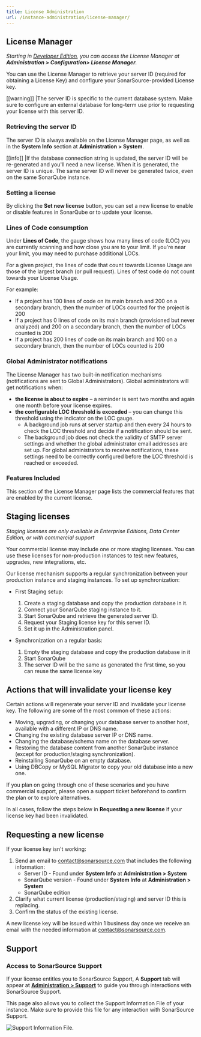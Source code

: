 ```yaml
---
title: License Administration
url: /instance-administration/license-manager/
---
```


## License Manager
_Starting in [Developer Edition](https://redirect.sonarsource.com/editions/developer.html), you can access the License Manager at **Administration > Configuration> License Manager**._

You can use the License Manager to retrieve your server ID (required for obtaining a License Key) and configure your SonarSource-provided License key.

[[warning]]
|The server ID is specific to the current database system. Make sure to configure an external database for long-term use prior to requesting your license with this server ID.

### Retrieving the server ID
The server ID is always available on the License Manager page, as well as in the **System Info** section at **Administration > System**.

[[info]]
|If the database connection string is updated, the server ID will be re-generated and you'll need a new license. When it is generated, the server ID is unique. The same server ID will never be generated twice, even on the same SonarQube instance.

### Setting a license
By clicking the **Set new license** button, you can set a new license to enable or disable features in SonarQube or to update your license.

### Lines of Code consumption
Under **Lines of Code**, the gauge shows how many lines of code (LOC) you are currently scanning and how close you are to your limit. If you're near your limit, you may need to purchase additional LOCs.

For a given project, the lines of code that count towards License Usage are those of the largest branch (or pull request). Lines of test code do not count towards your License Usage.

For example:
- If a project has 100 lines of code on its main branch and 200 on a secondary branch, then the number of LOCs counted for the project is 200
- If a project has 0 lines of code on its main branch (provisioned but never analyzed) and 200 on a secondary branch, then the number of LOCs counted is 200
- If a project has 200 lines of code on its main branch and 100 on a secondary branch, then the number of LOCs counted is 200

### Global Administrator notifications
The License Manager has two built-in notification mechanisms (notifications are sent to Global Administrators). Global administrators will get notifications when:

- **the license is about to expire** – a reminder is sent two months and again one month before your license expires.
- **the configurable LOC threshold is exceeded** – you can change this threshold using the indicator on the LOC gauge. 
	- A background job runs at server startup and then every 24 hours to check the LOC threshold and decide if a notification should be sent. 
	- The background job does not check the validity of SMTP server settings and whether the global administrator email addresses are set up. For global administrators to receive notifications, these settings need to be correctly configured before the LOC threshold is reached or exceeded.

### Features Included

This section of the License Manager page lists the commercial features that are enabled by the current license.

## Staging licenses
_Staging licenses are only available in Enterprise Editions, Data Center Edition, or with commercial support_

Your commercial license may include one or more staging licenses. You can use these licenses for non-production instances to test new features, upgrades, new integrations, etc.

Our license mechanism supports a regular synchronization between your production instance and staging instances. To set up synchronization:

- First Staging setup:
  1. Create a staging database and copy the production database in it.
  1. Connect your SonarQube staging instance to it.
  1. Start SonarQube and retrieve the generated server ID.
  1. Request your Staging license key for this server ID.
  1. Set it up in the Administration panel.
  
- Synchronization on a regular basis:
  1. Empty the staging database and copy the production database in it
  1. Start SonarQube
  1. The server ID will be the same as generated the first time, so you can reuse the same license key

## Actions that will invalidate your license key

Certain actions will regenerate your server ID and invalidate your license key. The following are some of the most common of these actions:

- Moving, upgrading, or changing your database server to another host, available with a different IP or DNS name.
- Changing the existing database server IP or DNS name.
- Changing the database/schema name on the database server.
- Restoring the database content from another SonarQube instance (except for production/staging synchronization).
- Reinstalling SonarQube on an empty database.
- Using DBCopy or MySQL Migrator to copy your old database into a new one.

If you plan on going through one of these scenarios and you have commercial support, please open a support ticket beforehand to confirm the plan or to explore alternatives.

In all cases, follow the steps below in **Requesting a new license** if your license key had been invalidated.

## Requesting a new license
If your license key isn't working:
1. Send an email to contact@sonarsource.com that includes the following information:
	- Server ID - Found under **System Info** at **Administration > System**
	- SonarQube version - Found under **System Info** at **Administration > System**
	- SonarQube edition
1. Clarify what current license (production/staging) and server ID this is replacing.
1. Confirm the status of the existing license.

A new license key will be issued within 1 business day once we receive an email with the needed information at contact@sonarsource.com.

## Support

### Access to SonarSource Support
If your license entitles you to SonarSource Support, A **Support** tab will appear at **[Administration > Support](/#sonarqube-admin#/admin/extension/license/support)** to guide you through interactions with SonarSource Support.

This page also allows you to collect the Support Information File of your instance. Make sure to provide this file for any interaction with SonarSource Support.

![Support Information File.](/images/support-information-file.png)

